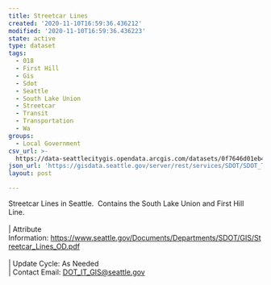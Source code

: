 ```yaml
---
title: Streetcar Lines
created: '2020-11-10T16:59:36.436212'
modified: '2020-11-10T16:59:36.436223'
state: active
type: dataset
tags:
  - 018
  - First Hill
  - Gis
  - Sdot
  - Seattle
  - South Lake Union
  - Streetcar
  - Transit
  - Transportation
  - Wa
groups:
  - Local Government
csv_url: >-
  https://data-seattlecitygis.opendata.arcgis.com/datasets/0f7646d01eb44cc4bbf50a0ee265127b_1.csv?outSR=%7B%22latestWkid%22%3A2926%2C%22wkid%22%3A2926%7D
json_url: 'https://gisdata.seattle.gov/server/rest/services/SDOT/SDOT_Transit/MapServer/1'
layout: post

---
```

Streetcar Lines in Seattle.  Contains the South Lake Union and First Hill Line.  <br /><br />| Attribute Information: <a href='https://www.seattle.gov/Documents/Departments/SDOT/GIS/Streetcar_Lines_OD.pdf' target='_blank'>https://www.seattle.gov/Documents/Departments/SDOT/GIS/Streetcar_Lines_OD.pdf</a> <br /><br />| Update Cycle: As Needed <br />| Contact Email: <a href='mailto:DOT_IT_GIS@seattle.gov' target='_blank'>DOT_IT_GIS@seattle.gov</a>
